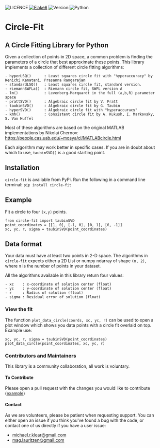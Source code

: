 ![LICENCE](https://img.shields.io/github/license/AlliedToasters/circle-fit)
[![Flake8](https://github.com/AlliedToasters/circle-fit/actions/workflows/flake8.yml/badge.svg)](https://github.com/AlliedToasters/circle-fit/actions/workflows/flake8.yml)
![Version](https://img.shields.io/pypi/v/circle-fit)
![Python](https://img.shields.io/pypi/pyversions/circle-fit)
# Circle-Fit
## A Circle Fitting Library for Python
Given a collection of points in 2D space, a common problem is finding the parameters of a circle that best approximate 
these points. This library implements a collection of different circle fitting algorithms:

```
- hyperLSQ()      : Least squares circle fit with "hyperaccuracy" by Kenichi Kanatani, Prasanna Rangarajan
- standardLSQ()   : Least squares circle fit, standard version.
- riemannSWFLa()  : Riemann circle fit, SWFL version A
- lm()            : Levenberg-Marquardt in the full (a,b,R) parameter space
- prattSVD()      : Algebraic circle fit by V. Pratt
- taubinSVD()     : Algebraic circle fit by G. Taubin
- hyperSVD()      : Algebraic circle fit with "hyperaccuracy"
- kmh()           : Consistent circle fit by A. Kukush, I. Markovsky, S. Van Huffel
```

Most of these algorithms are based on the original MATLAB implementations by Nikolai Chernov: 
https://people.cas.uab.edu/~mosya/cl/MATLABcircle.html

Each algorithm may work better in specific cases. If you are in doubt about which to use, `taubinSVD()`
is a good starting point.

## Installation
`circle-fit` is available from PyPi. Run the following in a command line terminal:
`pip install circle-fit`

## Example
Fit a circle to four `(x,y)` points.
```
from circle-fit import taubinSVD
point_coordinates = [[1, 0], [-1, 0], [0, 1], [0, -1]]
xc, yc, r, sigma = taubinSVD(point_coordinates)
```

## Data format
Your data must have at least two points in 2-D space. The algorithms in `circle-fit` expects either 
a 2D List or numpy ndarray of shape `(n, 2)`, where n is the number of points in your dataset.

All the algorithms available in this library return four values:
```
- xc    : x-coordinate of solution center (float)
- yc    : y-coordinate of solution center (float)
- r     : Radius of solution (float)
- sigma : Residual error of solution (float)
```

### View the fit
The function `plot_data_circle(coords, xc, yc, r)` can be used to open a plot window which shows you data points with
a circle fit overlaid on top. Example use:
```
xc, yc, r, sigma = taubinSVD(point_coordinates)
plot_data_circle(point_coordinates, xc, yc, r)
```

### Contributors and Maintainers
This library is a community collaboration, all work is voluntary.

#### To Contribute
Please open a pull request with the changes you would like to contribute ([example](https://github.com/AlliedToasters/circle-fit/pull/10))

#### Contact
As we are volunteers, please be patient when requesting support. You can either open an issue if you think you've found a bug with the code, or contact one of us directly if you have a user issue:

 - michael.r.klear@gmail.com
 - mag.lauritzen@gmail.com

